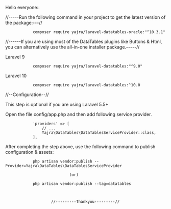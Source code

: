 Hello everyone::

//-----Run the following command in your project to get the latest version of the package:---//


                composer require yajra/laravel-datatables-oracle:"^10.3.1"


//------If you are using most of the DataTables plugins like Buttons & Html, you can alternatively use the all-in-one installer package.-----//

Laravel 9

                composer require yajra/laravel-datatables:"^9.0"

Laravel 10

                composer require yajra/laravel-datatables:^10.0

//--Configuration--//

This step is optional if you are using Laravel 5.5+

Open the file config/app.php and then add following service provider.

                'providers' => [
                    // ...
                    Yajra\DataTables\DataTablesServiceProvider::class,
                ],

After completing the step above, use the following command to publish configuration & assets:

                php artisan vendor:publish --Provider=Yajra\DataTables\DataTablesServiceProvider

                                (or)

                php artisan vendor:publish --tag=datatables



                        //---------Thankyou---------//